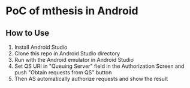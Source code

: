 # PoC of mthesis in Android
## How to Use
1. Install Android Studio
2. Clone this repo in Android Studio directory
3. Run with the Android emulator in Android Studio
4. Set QS URI in "Queuing Server" field in the Authorization Screen and push "Obtain requests from QS" button
5. Then AS automatically authorize requests and show the result
